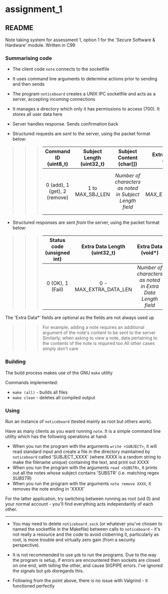 # assignment_1
## README

Note taking system for assessment 1, option 1 for the 'Secure Software & Hardware' module. Written in C99

### Summarising code

- The client code `note` connects to the socketfile
- It uses command line arguments to determine actions prior to sending and then sends


- The program `noticeboard` creates a UNIX IPC socketfile and acts as a server, accepting incoming connections
- It manages a directory which only it has permissions to access (700). It stores all user data here
- Server handles response. Sends confirmation back

- Structured requests are *sent* to the server, using the packet format below:
>>>|   Command ID (uint8_t)  |  Subject Length (uint32_t)  |                     Subject Content (char[])            | Extra Data Length (uint32_t) | Extra Data (void*)                                        |
>>>|:----------------------------:|:-------------------------:|:-------------------------------------------------------:|:--------------------------:|------------------------------------------------------------|
>>>| 0 (add), 1 (get), 2 (remove) | 1 to MAX_SBJ_LEN | *Number of characters as noted in Subject Length field* | 0 - MAX_EXTRA_DATA_LEN          | *Number of characters as noted in Extra Data Length field* |

- Structured responses are sent *from* the server, using the packet format below:
>>> | Status code (unsigned int) | Extra Data Length (uint32_t) |                    Extra Data (void*)                     |
>>> |:--------------------------:|:--------------------------:|:----------------------------------------------------------:|
>>> | 0 (OK), 1 (Fail)           | 0 - MAX_EXTRA_DATA_LEN          | *Number of characters as noted in Extra Data Length field* |

The 'Extra Data*' fields are optional as the fields are not always used up
>>> For example, adding a note requires an additional argument of the note's content to be sent to the server
>>> Similarly, when asking to view a note, data pertaining to the contents of the note is required too
>>> All other cases simply don't care

### Building

The build process makes use of the GNU `make` utility

Commands implemented:
- `make (all)` - builds all files
- `make clean` - deletes all compiled output

### Using

Run an instance of `noticeboard` (tested mainly as root but others work).

Have as many clients as you want running `note`. It is a simple command line utility which has the following operations at hand:
- When you run the program with the arguments `write <SUBJECT>`, it will read standard input and create a file in the directory maintained by `noticeboard` called 'SUBJECT_XXXX' (where XXXX is a random string to make the filename unique) containing the text, and print out XXXX
- When you run the program with the arguments `read <SUBSTR>`, it prints out all the notes whose subject contains 'SUBSTR' (i.e. matching regex *SUBSTR*)
- When you run the program with the arguments `note remove XXXX`, it removes the note ending in 'XXXX'

For the latter application, try switching between running as root (uid 0) and your normal account - you'll find everything acts independantly of each other.

---

* You may need to delete `noticeboard.sock` (or whatever you've chosen to named the socketfile in the Makefile) between calls to `noticeboard` - it's not really a resource and the code to avoid cloberring it, particularly as root, is more trouble and virtually zero gain (from a security perspective).

* It is not recommended to use `gdb` to run the programs. Due to the way the program is setup, if errors are encountered then sockets are closed on one end, with telling the other, and cause SIGPIPE errors. I've ignored the signals but `gdb` disregards this.

* Following from the point above, there is no issue with Valgrind - it functioned perfectly
